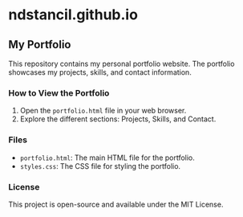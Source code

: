 # ndstancil.github.io

## My Portfolio

This repository contains my personal portfolio website. The portfolio showcases my projects, skills, and contact information.

### How to View the Portfolio
1. Open the `portfolio.html` file in your web browser.
2. Explore the different sections: Projects, Skills, and Contact.

### Files
- `portfolio.html`: The main HTML file for the portfolio.
- `styles.css`: The CSS file for styling the portfolio.

### License
This project is open-source and available under the MIT License.
